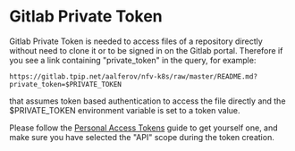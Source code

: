 # Gitlab Private Token

Gitlab Private Token is needed to access files of a repository directly without
need to clone it or to be signed in on the Gitlab portal. Therefore if you see
a link containing "private_token" in the query, for example:

```
https://gitlab.tpip.net/aalferov/nfv-k8s/raw/master/README.md?private_token=$PRIVATE_TOKEN
```

that assumes token based authentication to access the file directly and the
$PRIVATE_TOKEN environment variable is set to a token value.

Please follow the [Personal Access Tokens] guide to get yourself one,
and make sure you have selected the "API" scope during the token creation.

<!-- Links -->

[Personal Access Tokens]: https://docs.gitlab.com/ee/user/profile/personal_access_tokens.html
